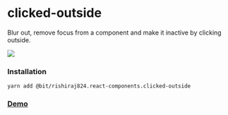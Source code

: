 # clicked-outside

Blur out, remove focus from a component and make it inactive by clicking outside.


<img src="https://github.com/rishiraj824/clicked-outside/blob/master/clicked-outside.gif" align="center"/>

### Installation
`yarn add @bit/rishiraj824.react-components.clicked-outside`

### [Demo](https://bit.dev/rishiraj824/react-components/clicked-outside)
